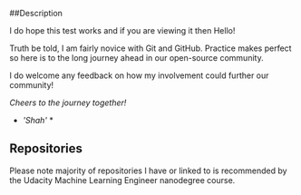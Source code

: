 ##Description 

I do hope this test works and if you are viewing it then Hello! 

Truth be told, I am fairly novice with Git and GitHub. Practice makes perfect so here is to the long journey ahead in our open-source community.

I do welcome any feedback on how my involvement could further  our community!

_Cheers to the journey together!_

* _'Shah'_ *

## Repositories
Please note majority of repositories I have or linked to is recommended by the Udacity Machine Learning Engineer nanodegree course.


